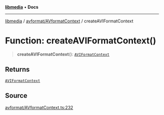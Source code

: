 [**libmedia**](../../../README.md) • **Docs**

***

[libmedia](../../../README.md) / [avformat/AVformatContext](../README.md) / createAVIFormatContext

# Function: createAVIFormatContext()

> **createAVIFormatContext**(): [`AVIFormatContext`](../interfaces/AVIFormatContext.md)

## Returns

[`AVIFormatContext`](../interfaces/AVIFormatContext.md)

## Source

[avformat/AVformatContext.ts:232](https://github.com/zhaohappy/libmedia/blob/b4bb608d2b1c00d036d73fc8d222b1a97be53694/src/avformat/AVformatContext.ts#L232)
